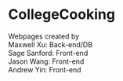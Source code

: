 # CollegeCooking
Webpages created by <br>
  Maxwell Xu: Back-end/DB <br>
  Sage Sanford: Front-end <br>
  Jason Wang: Front-end <br>
  Andrew Yin: Front-end
